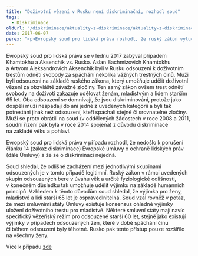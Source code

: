 ```yaml
---
title: "Doživotní vězení v Rusku není diskriminační, rozhodl soud"
tags:
  - Diskriminace
oldUrl: "/diskriminace/aktuality-z-diskriminace/aktuality-z-diskriminace-2017/dozivotni-vezeni-v-rusku-neni-diskriminacni-rozhodl-soud/"
date: 2017-06-07
perex: "<p>Evropský soud pro lidská práva rozhodl, že ruský zákon vylučující ženy, nezletilé a starší osoby z udělení doživotních trestů není diskriminační.</p>"
---
```


<!-- imported from the old website -->

<p>Evropský soud pro lidská práva se v lednu 2017 zabýval případem Khamtokhu a Aksenchik vs. Rusko. Aslan Bachmizovich Khamtokhu a Artyom Aleksandrovich Aksenchik byli v Rusku odsouzeni k doživotním trestům odnětí svobody za spáchání několika vážných trestných činů. Muži byli odsouzeni na základě ruského zákona, který umožňuje udělit doživotní vězení za obzvláště závažné zločiny. Ten samý zákon ovšem trest odnětí svobody na doživotí zakazuje udělovat ženám, mladistvým a lidem starším 65 let. Oba odsouzení se domnívají, že jsou diskriminováni, protože jako dospělí muži nespadají do ani jedné z uvedených kategorií a byli tak potrestáni jinak než odsouzení, kteří spáchali stejné či srovnatelné zločiny. Muži se proto obrátili na soud (v oddělených žádostech v roce 2008 a 2011, soudní řízení pak byla v roce 2014 spojena) z důvodu diskriminace na základě věku a pohlaví.</p> <p>Evropský soud pro lidská práva v případu rozhodl, že nedošlo k porušení článku 14 (zákaz diskriminace) Evropské úmluvy o ochraně lidských práv (dále Úmluvy) a že se o diskriminaci nejedná. </p> <p>Soud shledal, že odlišné zacházení mezi jednotlivými skupinami odsouzených je v tomto případě legitimní. Ruský zákon v rámci uvedených skupin odsouzených bere v úvahu věk a určité fyziologické odlišnosti, v konečném důsledku tak umožňuje udělit výjimku na základě humánních principů. Vzhledem k těmto důvodům soud shledal, že výjimka pro ženy, mladistvé a lidi starší 65 let je ospravedlnitelná. Soud vzal rovněž v potaz, že mezi smluvními státy Úmluvy existuje konsensus ohledně výjimky uložení doživotního trestu pro mladistvé. Některé smluvní státy mají navíc specifický vězeňský režim pro odsouzené starší 60 let, stejně jako existují výjimky v případech odsouzených žen, které v době spáchání činu či během odsouzení byly těhotné. Rusko pak tento přístup pouze rozšířilo na všechny ženy.</p> Více k případu <a title="Otevření do nového okna" href="http://hudoc.echr.coe.int/eng#{" itemid="" :="" 002-11346="" target="_blank">zde</a> <img alt="" src="https://www.ochrance.cz/typo3/ext/od_linkdesc/icons/external.gif" class="od_linkdesc_icon_external" />
